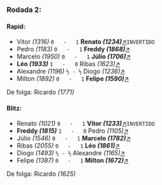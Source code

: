 ### Rodada 2:

#### Rapid:

* Vitor *(1316)* `0   -   1` **Renato *(1234)***[↗](https://www.lichess.org/uoeqKY9M)`INVERTIDO`
* Pedro *(1183)* `0   -   1` **Freddy *(1868)***[↗](https://www.lichess.org/7lTkPhIV)
* Marcelo *(1950)* `0   -   1` **Júlio *(1706)***[↗](https://www.lichess.org/t9BXx170)
* **Léo *(1933)*** `1   -   0` Ribas *(1623)*[↗](https://www.lichess.org/MpK0U206)
* Alexandre *(1196)* `½ - ½` Diogo *(1236)*[↗](https://www.lichess.org/H9GhqhfH)
* Milton *(1892)* `0   -   1` **Felipe *(1590)***[↗](https://www.lichess.org/dVbOLTNR)

De folga: Ricardo *(1771)*

#### Blitz:

* Renato *(1021)* `0   -   1` **Vitor *(1233)***[↗](https://www.lichess.org/8D1HswlL)`INVERTIDO`
* **Freddy *(1815)*** `1   -   0` Pedro *(1105)*[↗](https://www.lichess.org/3GCiQUZb)
* Júlio *(1546)* `0   -   1` **Marcelo *(1782)***[↗](https://www.lichess.org/bLg3vsmi)
* Ribas *(2055)* `0   -   1` **Léo *(1861)***[↗](https://www.lichess.org/2aruQaIu)
* Diogo *(1493)* `½ - ½` Alexandre *(1165)*[↗](https://www.lichess.org/JLLAkhLx)
* Felipe *(1387)* `0   -   1` **Milton *(1672)***[↗](https://www.lichess.org/DJGNYvmh)

De folga: Ricardo *(1625)*

